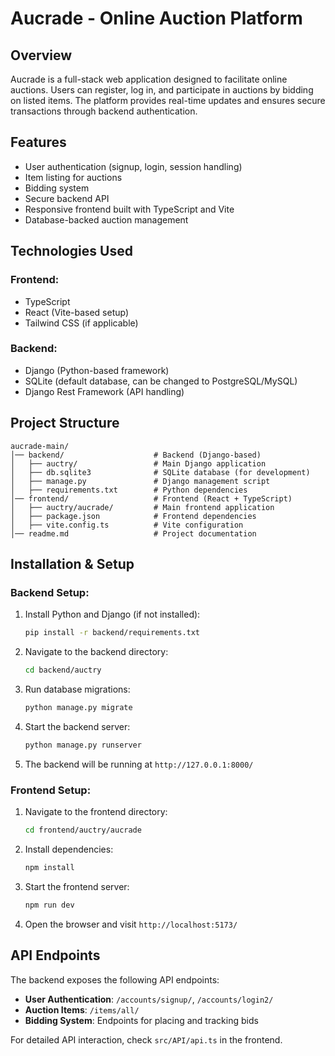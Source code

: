 # Aucrade - Online Auction Platform

## Overview
Aucrade is a full-stack web application designed to facilitate online auctions. Users can register, log in, and participate in auctions by bidding on listed items. The platform provides real-time updates and ensures secure transactions through backend authentication.

## Features
- User authentication (signup, login, session handling)
- Item listing for auctions
- Bidding system
- Secure backend API
- Responsive frontend built with TypeScript and Vite
- Database-backed auction management

## Technologies Used
### Frontend:
- TypeScript
- React (Vite-based setup)
- Tailwind CSS (if applicable)

### Backend:
- Django (Python-based framework)
- SQLite (default database, can be changed to PostgreSQL/MySQL)
- Django Rest Framework (API handling)

## Project Structure
```
aucrade-main/
│── backend/                    # Backend (Django-based)
│   ├── auctry/                 # Main Django application
│   ├── db.sqlite3              # SQLite database (for development)
│   ├── manage.py               # Django management script
│   ├── requirements.txt        # Python dependencies
│── frontend/                   # Frontend (React + TypeScript)
│   ├── auctry/aucrade/         # Main frontend application
│   ├── package.json            # Frontend dependencies
│   ├── vite.config.ts          # Vite configuration
│── readme.md                   # Project documentation
```

## Installation & Setup
### Backend Setup:
1. Install Python and Django (if not installed):
   ```sh
   pip install -r backend/requirements.txt
   ```
2. Navigate to the backend directory:
   ```sh
   cd backend/auctry
   ```
3. Run database migrations:
   ```sh
   python manage.py migrate
   ```
4. Start the backend server:
   ```sh
   python manage.py runserver
   ```
5. The backend will be running at `http://127.0.0.1:8000/`

### Frontend Setup:
1. Navigate to the frontend directory:
   ```sh
   cd frontend/auctry/aucrade
   ```
2. Install dependencies:
   ```sh
   npm install
   ```
3. Start the frontend server:
   ```sh
   npm run dev
   ```
4. Open the browser and visit `http://localhost:5173/`

## API Endpoints
The backend exposes the following API endpoints:
- **User Authentication**: `/accounts/signup/`, `/accounts/login2/`
- **Auction Items**: `/items/all/`
- **Bidding System**: Endpoints for placing and tracking bids

For detailed API interaction, check `src/API/api.ts` in the frontend.

